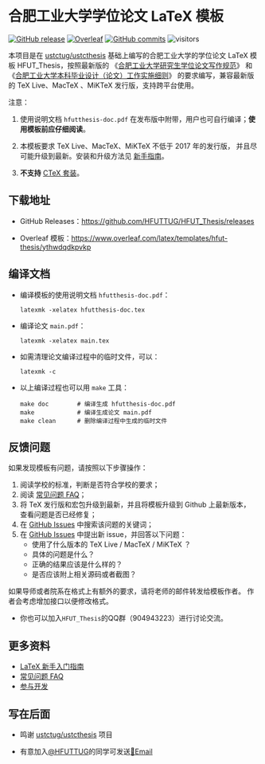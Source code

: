 # 合肥工业大学学位论文 LaTeX 模板

[![GitHub release](https://img.shields.io/github/release/HFUTTUG/HFUT_Thesis/all.svg)](https://github.com/HFUTTUG/HFUT_Thesis/releases/latest)
[![Overleaf](https://img.shields.io/badge/overleaf-hfutthesis-brightgreen.svg)](https://www.overleaf.com/latex/templates/hfut-thesis/ythwdqdkpvkp)
[![GitHub commits](https://img.shields.io/github/commits-since/HFUTTUG/HFUT_Thesis/latest.svg)](https://github.com/HFUTTUG/HFUT_Thesis/commits/master)
![visitors](https://visitor-badge.glitch.me/badge?page_id=HFUTTUG.Thesis)


本项目是在 [ustctug/ustcthesis](https://github.com/ustctug/ustcthesis) 基础上编写的合肥工业大学的学位论文 LaTeX 模板 HFUT_Thesis，按照最新版的
《[合肥工业大学研究生学位论文写作规范](http://xwgl.hfut.edu.cn/2021/0419/c1975a253949/page.htm)》
和
《[合肥工业大学本科毕业设计（论文）工作实施细则](http://xcjwb.hfut.edu.cn/53/cc/c1144a21452/page.htm)》
的要求编写，兼容最新版的 TeX Live、MacTeX 、MiKTeX 发行版，支持跨平台使用。

注意：

1. 使用说明文档 `hfutthesis-doc.pdf` 在发布版中附带，用户也可自行编译；**使用模板前应仔细阅读**。

2. 本模板要求 TeX Live、MacTeX、MiKTeX 不低于 2017 年的发行版，
并且尽可能升级到最新。安装和升级方法见
[新手指南](https://github.com/HFUTTUG/HFUT_Thesis/wiki/新手指南)。

3. **不支持** [CTeX 套装](https://github.com/HFUTTUG/HFUT_Thesis/wiki/常见问题#1-模板支持用-ctex-套装编译吗)。


## 下载地址

- GitHub Releases：https://github.com/HFUTTUG/HFUT_Thesis/releases

- Overleaf 模板：https://www.overleaf.com/latex/templates/hfut-thesis/ythwdqdkpvkp


## 编译文档

- 编译模板的使用说明文档 `hfutthesis-doc.pdf`：
   ```
   latexmk -xelatex hfutthesis-doc.tex
   ```
- 编译论文 `main.pdf`：
   ```
   latexmk -xelatex main.tex
   ```
- 如需清理论文编译过程中的临时文件，可以：
   ```
   latexmk -c
   ```

- 以上编译过程也可以用 `make` 工具：
   ```
   make doc        # 编译生成 hfutthesis-doc.pdf
   make            # 编译生成论文 main.pdf
   make clean      # 删除编译过程中生成的临时文件
   ```

## 反馈问题

如果发现模板有问题，请按照以下步骤操作：

1. 阅读学校的标准，判断是否符合学校的要求；
2. 阅读 [常见问题 FAQ](https://github.com/HFUTTUG/HFUT_Thesis/wiki/常见问题)；
3. 将 TeX 发行版和宏包升级到最新，并且将模板升级到 Github 上最新版本，
查看问题是否已经修复；
4. 在 [GitHub Issues](https://github.com/HFUTTUG/HFUT_Thesis/issues)
中搜索该问题的关键词；
5. 在 [GitHub Issues](https://github.com/HFUTTUG/HFUT_Thesis/issues)
中提出新 issue，并回答以下问题：
    - 使用了什么版本的 TeX Live / MacTeX / MiKTeX ？
    - 具体的问题是什么？
    - 正确的结果应该是什么样的？
    - 是否应该附上相关源码或者截图？

如果导师或者院系在格式上有额外的要求，请将老师的邮件转发给模板作者。
作者会考虑增加接口以便修改格式。

* 你也可以加入`HFUT_Thesis`的QQ群（904943223）进行讨论交流。


## 更多资料

- [LaTeX 新手入门指南](https://github.com/HFUTTUG/HFUT_Thesis/wiki/新手指南)
- [常见问题 FAQ](https://github.com/HFUTTUG/HFUT_Thesis/wiki/常见问题)
- [参与开发](https://github.com/HFUTTUG/HFUT_Thesis/wiki/参与开发)

## 写在后面
- 鸣谢 [ustctug/ustcthesis](https://github.com/ustctug/ustcthesis) 项目

- 有意加入[@HFUTTUG](https://github.com/HFUTTUG)的同学可发送[📧Email](mailto:poet@poetyin.com)